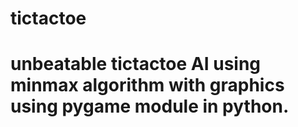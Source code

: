 # tictactoe
# unbeatable tictactoe AI using minmax algorithm with graphics using pygame module in python.

